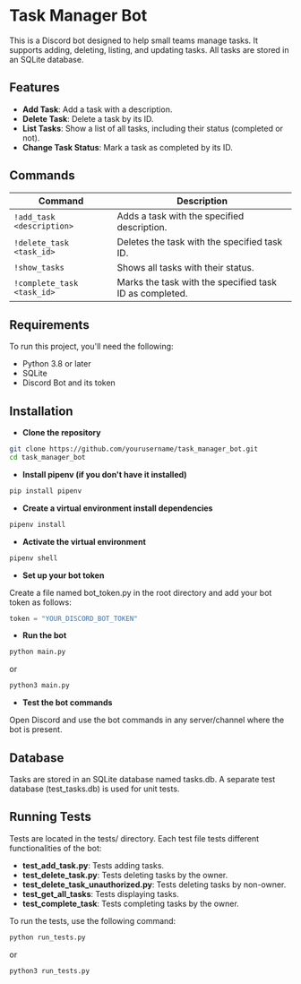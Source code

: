# Task Manager Bot

This is a Discord bot designed to help small teams manage tasks. It supports adding, deleting, listing, and updating tasks. All tasks are stored in an SQLite database. 

## Features

- **Add Task**: Add a task with a description.
- **Delete Task**: Delete a task by its ID.
- **List Tasks**: Show a list of all tasks, including their status (completed or not).
- **Change Task Status**: Mark a task as completed by its ID.

## Commands

| Command                       | Description                                      |
|--------------------------------|--------------------------------------------------|
| `!add_task <description>`      | Adds a task with the specified description.      |
| `!delete_task <task_id>`       | Deletes the task with the specified task ID.     |
| `!show_tasks`                  | Shows all tasks with their status.               |
| `!complete_task <task_id>`     | Marks the task with the specified task ID as completed. |


## Requirements

To run this project, you'll need the following:

- Python 3.8 or later
- SQLite
- Discord Bot and its token
  
## Installation

- **Clone the repository**

```bash
git clone https://github.com/yourusername/task_manager_bot.git
cd task_manager_bot
```

- **Install pipenv (if you don't have it installed)**

```bash
pip install pipenv
```

- **Create a virtual environment install dependencies**

```bash
pipenv install
```

- **Activate the virtual environment**

```bash
pipenv shell
```

- **Set up your bot token**

Create a file named bot_token.py in the root directory and add your bot token as follows:

```python
token = "YOUR_DISCORD_BOT_TOKEN"
```

- **Run the bot**

```bash
python main.py
```

or

```bash
python3 main.py
```

- **Test the bot commands**

Open Discord and use the bot commands in any server/channel where the bot is present.

## Database

Tasks are stored in an SQLite database named tasks.db. A separate test database (test_tasks.db) is used for unit tests.

## Running Tests

Tests are located in the tests/ directory. Each test file tests different functionalities of the bot:

- **test_add_task.py**: Tests adding tasks.
- **test_delete_task.py**: Tests deleting tasks by the owner.
- **test_delete_task_unauthorized.py**: Tests deleting tasks by non-owner.
- **test_get_all_tasks**: Tests displaying tasks.
- **test_complete_task**: Tests completing tasks by the owner.

To run the tests, use the following command:

```bash
python run_tests.py
```

or 

```bash
python3 run_tests.py
```

